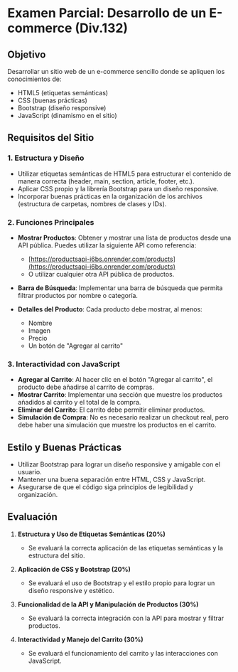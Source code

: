 
# Examen Parcial: Desarrollo de un E-commerce (Div.132)

## Objetivo

Desarrollar un sitio web de un e-commerce sencillo donde se apliquen los conocimientos de:
- HTML5 (etiquetas semánticas)
- CSS (buenas prácticas)
- Bootstrap (diseño responsive)
- JavaScript (dinamismo en el sitio)

## Requisitos del Sitio

### 1. **Estructura y Diseño**

- Utilizar etiquetas semánticas de HTML5 para estructurar el contenido de manera correcta (header, main, section, article, footer, etc.).
- Aplicar CSS propio y la librería Bootstrap para un diseño responsive.
- Incorporar buenas prácticas en la organización de los archivos (estructura de carpetas, nombres de clases y IDs).

### 2. **Funciones Principales**

- **Mostrar Productos**: Obtener y mostrar una lista de productos desde una API pública. Puedes utilizar la siguiente API como referencia:
  - [https://productsapi-i6bs.onrender.com/products](https://productsapi-i6bs.onrender.com/products)
  - O utilizar cualquier otra API pública de productos.

- **Barra de Búsqueda**: Implementar una barra de búsqueda que permita filtrar productos por nombre o categoría.

- **Detalles del Producto**: Cada producto debe mostrar, al menos:
  - Nombre
  - Imagen
  - Precio
  - Un botón de "Agregar al carrito"

### 3. **Interactividad con JavaScript**

- **Agregar al Carrito**: Al hacer clic en el botón "Agregar al carrito", el producto debe añadirse al carrito de compras.
- **Mostrar Carrito**: Implementar una sección que muestre los productos añadidos al carrito y el total de la compra.
- **Eliminar del Carrito**: El carrito debe permitir eliminar productos.
- **Simulación de Compra**: No es necesario realizar un checkout real, pero debe haber una simulación que muestre los productos en el carrito.

## Estilo y Buenas Prácticas

- Utilizar Bootstrap para lograr un diseño responsive y amigable con el usuario.
- Mantener una buena separación entre HTML, CSS y JavaScript.
- Asegurarse de que el código siga principios de legibilidad y organización.

## Evaluación

1. **Estructura y Uso de Etiquetas Semánticas (20%)**
   - Se evaluará la correcta aplicación de las etiquetas semánticas y la estructura del sitio.

2. **Aplicación de CSS y Bootstrap (20%)**
   - Se evaluará el uso de Bootstrap y el estilo propio para lograr un diseño responsive y estético.

3. **Funcionalidad de la API y Manipulación de Productos (30%)**
   - Se evaluará la correcta integración con la API para mostrar y filtrar productos.

4. **Interactividad y Manejo del Carrito (30%)**
   - Se evaluará el funcionamiento del carrito y las interacciones con JavaScript.

